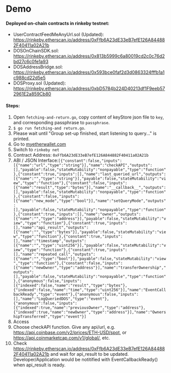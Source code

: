 # Demo

#### Deployed on-chain contracts in rinkeby testnet:
* UserContractFeedMeAnyUrl.sol (Updated):
https://rinkeby.etherscan.io/address/0xFfb6A23dE33eB7efE126A844882F40411a02A21b
* DOSOnChainSDK.sol:
https://rinkeby.etherscan.io/address/0x813b5999c6a80019cd2c0c76d2bd27c6c0fe1a93
* DOSAddressBridge.sol:
https://rinkeby.etherscan.io/address/0x593bce0faf2d3d0863324fffb1a1c988cd22d5e5
* DOSProxy.sol (Updated):  
https://rinkeby.etherscan.io/address/0xbD5784b224D40213df1F9eeb572961E2a859Cb80


#### Steps:
1. Open `fetching-and-return.go`, copy content of keyStore json file to `key`, and corresponding passphrase to `passphrase`.
2. `$ go run fetching-and return.go`.
3. Please wait until "Group set-up finished, start listening to query..." is printed.
4. Go to [myetherwallet.com](https://www.myetherwallet.com/#contracts)
5. Switch to `rinkeby net`
6. Contract Address: `0xFfb6A23dE33eB7efE126A844882F40411a02A21b`
7. ABI / JSON Interface:`[{"constant":false,"inputs":[{"name":"url","type":"string"}],"name":"checkAPI","outputs":[],"payable":false,"stateMutability":"nonpayable","type":"function"},{"constant":true,"inputs":[],"name":"last_queried_url","outputs":[{"name":"","type":"string"}],"payable":false,"stateMutability":"view","type":"function"},{"constant":false,"inputs":[{"name":"result","type":"bytes"}],"name":"__callback__","outputs":[],"payable":false,"stateMutability":"nonpayable","type":"function"},{"constant":false,"inputs":[{"name":"new_mode","type":"bool"}],"name":"setQueryMode","outputs":[],"payable":false,"stateMutability":"nonpayable","type":"function"},{"constant":true,"inputs":[],"name":"owner","outputs":[{"name":"","type":"address"}],"payable":false,"stateMutability":"view","type":"function"},{"constant":true,"inputs":[],"name":"api_result","outputs":[{"name":"","type":"bytes"}],"payable":false,"stateMutability":"view","type":"function"},{"constant":true,"inputs":[],"name":"timestamp","outputs":[{"name":"","type":"uint256"}],"payable":false,"stateMutability":"view","type":"function"},{"constant":true,"inputs":[],"name":"repeated_call","outputs":[{"name":"","type":"bool"}],"payable":false,"stateMutability":"view","type":"function"},{"constant":false,"inputs":[{"name":"newOwner","type":"address"}],"name":"transferOwnership","outputs":[],"payable":false,"stateMutability":"nonpayable","type":"function"},{"anonymous":false,"inputs":[{"indexed":false,"name":"result","type":"bytes"},{"indexed":false,"name":"time","type":"uint256"}],"name":"EventCallbackReady","type":"event"},{"anonymous":false,"inputs":[],"name":"LogQueriedDOS","type":"event"},{"anonymous":false,"inputs":[{"indexed":true,"name":"previousOwner","type":"address"},{"indexed":true,"name":"newOwner","type":"address"}],"name":"OwnershipTransferred","type":"event"}]`
8. Access
9. Choose checkAPI function. Give any api/url, e.g. https://api.coinbase.com/v2/prices/ETH-USD/spot, or https://api.coinmarketcap.com/v1/global/, etc.
10. Check https://rinkeby.etherscan.io/address/0xFfb6A23dE33eB7efE126A844882F40411a02A21b and wait for api_result to be updated. Developer/Application would be notitified with EventCallbackReady() when api_result is ready.